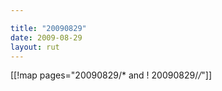 ```yaml
---

title: "20090829"
date: 2009-08-29
layout: rut
---
```


[[!map pages="20090829/* and ! 20090829/*/*"]]
